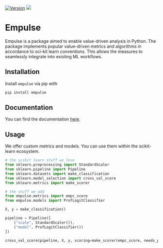 [![Version](https://img.shields.io/pypi/v/empulse)](https://pypi.org/project/empulse/)
![](https://img.shields.io/github/license/shimantorahman/empulse)

# Empulse

Empulse is a package aimed to enable value-driven analysis in Python.
The package implements popular value-driven metrics and algorithms in accordance to sci-kit learn conventions.
This allows the measures to seamlessly integrate into existing ML workflows.

## Installation

Install `empulse` via pip with

```bash
pip install empulse
```

## Documentation
You can find the documentation [here](https://shimantorahman.github.io/empulse/).

## Usage

We offer custom metrics and models.
You can use them within the scikit-learn ecosystem.

```python
# the scikit learn stuff we love
from sklearn.preprocessing import StandardScaler
from sklearn.pipeline import Pipeline
from sklearn.datasets import make_classification
from sklearn.model_selection import cross_val_score
from sklearn.metrics import make_scorer

# the stuff we add
from empulse.metrics import empc_score
from empulse.models import ProfLogitClassifier

X, y = make_classification()

pipeline = Pipeline([
    ("scale", StandardScaler()),
    ("model", ProfLogitClassifier())
])

cross_val_score(pipeline, X, y, scoring=make_scorer(empc_score, needs_proba=True))
```
